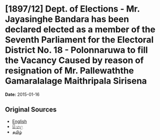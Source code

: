 # [1897/12] Dept. of Elections - Mr. Jayasinghe Bandara has been declared elected as a member of the Seventh Parliament for the Electoral District No. 18 - Polonnaruwa to fill the Vacancy Caused by reason of resignation of Mr. Pallewaththe Gamaralalage Maithripala Sirisena

**Date:** 2015-01-16

## Original Sources

- [English](https://documents.gov.lk/view/extra-gazettes/2015/1/1897-12_E.pdf)
- [සිංහල](https://documents.gov.lk/view/extra-gazettes/2015/1/1897-12_S.pdf)
- [தமிழ்](https://documents.gov.lk/view/extra-gazettes/2015/1/1897-12_T.pdf)
